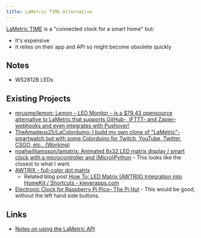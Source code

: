 ```yaml
---
title: LaMetric TIME Alternative
---
```


[LaMetric TIME](https://lametric.com/en-US) is a "connected clock for a smart home" but:

- It's expensive
- It relies on their app and API so might become obsolete quickly

## Notes

- WS2812B LEDs

## Existing Projects

- [mrusme/lemon: Lemon – LED Monitor – is a $79.43 opensource alternative to LaMetric that supports GitHub-, IFTTT- and Zapier-webhooks and even integrates with Pushover!](https://github.com/mrusme/lemon)
- [TheAmadeus25/LaColorduino: I build my own clone of "LaMetric"-smartwatch but with some Colorduino for Twitch, YouTube, Twitter, CSGO, etc.. (Working)](https://github.com/TheAmadeus25/LaColorduino)
- [noahwilliamsson/lamatrix: Animated 8x32 LED matrix display / smart clock with a microcontroller and (Micro)Python](https://github.com/noahwilliamsson/lamatrix) - This looks like the closest to what I want.
- [AWTRIX - full-color dot matrix](https://awtrixdocs.blueforcer.de/#/de-de/README)
    - Related blog post [How To: LED Matrix (AWTRIX) Integration into HomeKit / Shortcuts - kleverapps.com](https://kleverapps.com/awtrix_homekit/)
- [Electronic Clock for Raspberry Pi Pico– The Pi Hut](https://thepihut.com/collections/waveshare/products/electronic-clock-for-raspberry-pi-pico) - This would be good, without the left hand side buttons.


## Links

- [Notes on using the LaMetric API](https://github.com/chorankates/h4ck/tree/master/lametric)


